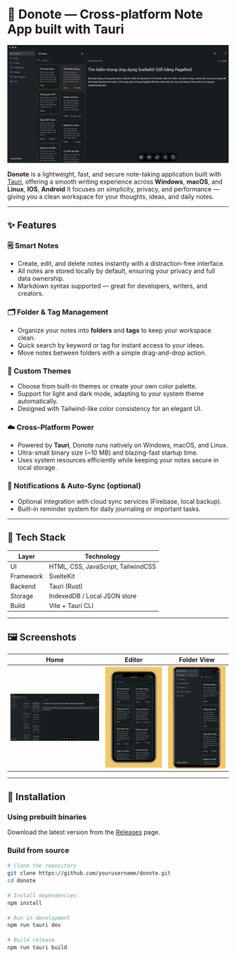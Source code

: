 # 📝 Donote — Cross-platform Note App built with Tauri

![Donote Banner](static/laptop.png)

**Donote** is a lightweight, fast, and secure note-taking application built with [Tauri](https://tauri.app), offering a smooth writing experience across **Windows**, **macOS**, and **Linux**, **IOS**, **Android**
It focuses on simplicity, privacy, and performance — giving you a clean workspace for your thoughts, ideas, and daily notes.

---

## ✨ Features

### 🗒️ Smart Notes
- Create, edit, and delete notes instantly with a distraction-free interface.  
- All notes are stored locally by default, ensuring your privacy and full data ownership.  
- Markdown syntax supported — great for developers, writers, and creators.

### 🗂️ Folder & Tag Management
- Organize your notes into **folders** and **tags** to keep your workspace clean.  
- Quick search by keyword or tag for instant access to your ideas.  
- Move notes between folders with a simple drag-and-drop action.

### 🌈 Custom Themes
- Choose from built-in themes or create your own color palette.  
- Support for light and dark mode, adapting to your system theme automatically.  
- Designed with Tailwind-like color consistency for an elegant UI.

### ☁️ Cross-Platform Power
- Powered by **Tauri**, Donote runs natively on Windows, macOS, and Linux.  
- Ultra-small binary size (~10 MB) and blazing-fast startup time.  
- Uses system resources efficiently while keeping your notes secure in local storage.

### 🔔 Notifications & Auto-Sync (optional)
- Optional integration with cloud sync services (Firebase, local backup).  
- Built-in reminder system for daily journaling or important tasks.

---

## 🧩 Tech Stack

| Layer | Technology |
|-------|-------------|
| UI | HTML, CSS, JavaScript, TailwindCSS |
| Framework | SvelteKit |
| Backend | Tauri (Rust) |
| Storage | IndexedDB / Local JSON store |
| Build | Vite + Tauri CLI |

---

## 🖼️ Screenshots

| Home | Editor | Folder View |
|------|---------|--------------|
| ![Laptop](static/laptop.png) | ![IOS](static/iphone.png) | ![Android](static/android.png) |



---

## 🚀 Installation

### Using prebuilt binaries
Download the latest version from the [Releases](https://github.com/yourusername/donote/releases) page.

### Build from source
```bash
# Clone the repository
git clone https://github.com/yourusername/donote.git
cd donote

# Install dependencies
npm install

# Run in development
npm run tauri dev

# Build release
npm run tauri build
